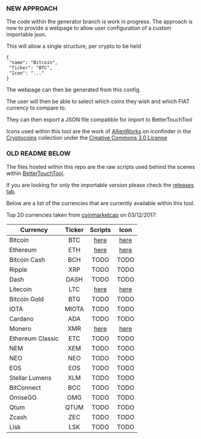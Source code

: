 ### NEW APPROACH

The code within the generator branch is work in progress. The approach is now to provide a webpage to allow user configuration of a custom importable json.

This will allow a single structure, per crypto to be held
```
{
 "name": "Bitcoin",
 "Ticker": "BTC",
 "Icon": "..."
}
```
The webpage can then be generated from this config.

The user will then be able to select which coins they wish and which FIAT currency to compare to.

They can then export a JSON file compatible for import to BetterTouchTool

Icons used within this tool are the work of [AllienWorks](https://www.iconfinder.com/martin.allien) on iconfinder in the [Cryptocoins](https://www.iconfinder.com/iconsets/cryptocoins) collection under the [Creative Commons 3.0 License](https://creativecommons.org/licenses/by/3.0/)


### OLD README BELOW


The files hosted within this repo are the raw scripts used behind the scenes within [BetterTouchTool](https://www.boastr.net/). 

If you are looking for only the importable version please check the [releases tab](https://github.com/chrislennon/Crypto-Toolbar/releases).

Below are a list of the currencies that are currently available within this tool.

Top 20 currencies taken from [coinmarketcap](https://coinmarketcap.com/all/views/all/) on 03/12/2017:

| Currency | Ticker | Scripts | Icon |
| ------------- |:-------------:| :-----:| :-----:|
| Bitcoin | BTC | [here](./BTC/) | [here](https://www.iconfinder.com/icons/1175252/bitcoin_btc_cryptocurrency_icon#size=24) |
| Ethereum | ETH | [here](./ETH/) | [here](https://www.iconfinder.com/icons/1175230/eth_ether_ethereum_icon#size=24) |
| Bitcoin Cash | BCH | TODO | TODO |
| Ripple | XRP | TODO | TODO |
| Dash | DASH | TODO | TODO |
| Litecoin | LTC | [here](./LTC/) | [here](https://www.iconfinder.com/icons/1175271/litecoin_ltc_icon#size=24) |
| Bitcoin Gold | BTG | TODO | TODO |
| IOTA | MIOTA | TODO | TODO |
| Cardano | ADA | TODO | TODO |
| Monero | XMR | [here](./XMR/) | [here](https://www.iconfinder.com/icons/1175356/monero_xmr_icon#size=24) |
| Ethereum Classic | ETC | TODO | TODO |
| NEM | XEM | TODO | TODO |
| NEO | NEO | TODO | TODO |
| EOS | EOS | TODO | TODO |
| Stellar Lumens | XLM | TODO | TODO |
| BitConnect | BCC | TODO | TODO |
| OmiseGO | OMG | TODO | TODO |
| Qtum | QTUM | TODO | TODO |
| Zcash | ZEC | TODO | TODO |
| Lisk | LSK | TODO | TODO |
